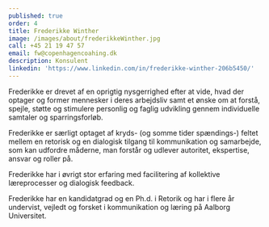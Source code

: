 ```yaml
---
published: true
order: 4
title: Frederikke Winther
image: /images/about/frederikkeWinther.jpg
call: +45 21 19 47 57
email: fw@copenhagencoahing.dk
description: Konsulent
linkedin: 'https://www.linkedin.com/in/frederikke-winther-206b5450/'
---
```


Frederikke er drevet af en oprigtig nysgerrighed efter at vide, hvad der optager og former mennesker i deres arbejdsliv samt et ønske om at forstå, spejle, støtte og stimulere personlig og faglig udvikling gennem individuelle samtaler og sparringsforløb. 

Frederikke er særligt optaget af kryds- (og somme tider spændings-) feltet mellem en retorisk og en dialogisk tilgang til kommunikation og samarbejde, som kan udfordre måderne, man forstår og udlever autoritet, ekspertise, ansvar og roller på. 

Frederikke har i øvrigt stor erfaring med facilitering af kollektive læreprocesser og dialogisk feedback.

Frederikke har en kandidatgrad og en Ph.d. i Retorik og har i flere år undervist, vejledt og forsket i kommunikation og læring på Aalborg Universitet.